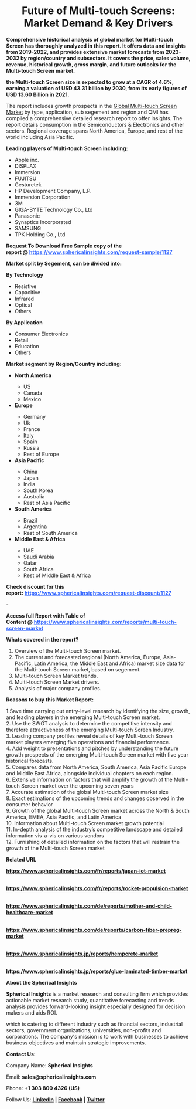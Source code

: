 <h1 style="text-align: center;"><strong>Future of Multi-touch Screens: Market Demand &amp; Key Drivers</strong></h1>
<p><strong>Comprehensive historical analysis of global market for Multi-touch Screen has thoroughly analyzed in this report. It offers data and insights from 2019-2022, and provides extensive market forecasts from 2023-2032 by region/country and subsectors. It covers the price, sales volume, revenue, historical growth, gross margin, and future outlooks for the Multi-touch Screen market.</strong></p>
<p><strong>the Multi-touch Screen size is expected to grow at a CAGR of 4.6%, earning a valuation of USD 43.31 billion by 2030, from its early figures of USD 13.60 Billion in 2021.</strong></p>
<p>The report includes growth prospects in the&nbsp;<a href="https://www.sphericalinsights.com/reports/multi-touch-screen-market">Global Multi-touch Screen Market</a>&nbsp;by type, application, sub segement and region and QMI has compiled a comprehensive detailed research report to offer insights. The report details consumption in the Semiconductors &amp; Electronics and other sectors. Regional coverage spans North America, Europe, and rest of the world including Asia Pacific.</p>
<p><strong>Leading players of Multi-touch Screen including:</strong></p>
<ul>
<li>Apple inc.</li>
<li>DISPLAX</li>
<li>Immersion</li>
<li>FUJITSU</li>
<li>Gesturetek</li>
<li>HP Development Company, L.P.</li>
<li>Immersion Corporation</li>
<li>3M</li>
<li>GIGA-BYTE Technology Co., Ltd</li>
<li>Panasonic</li>
<li>Synaptics Incorporated</li>
<li>SAMSUNG</li>
<li>TPK Holding Co., Ltd</li>
</ul>
<p><strong>Request To Download Free Sample copy of the report&nbsp;@&nbsp;</strong><span style="color: #3366ff;"><a style="color: #3366ff;" href="https://www.sphericalinsights.com/request-sample/1127" target="_blank"><strong>https://www.sphericalinsights.com/request-sample/1127</strong></a></span></p>
<p><strong>Market split by Segement, can be divided into:</strong></p>
<p><strong>By Technology</strong></p>
<ul>
<li>Resistive</li>
<li>Capacitive</li>
<li>Infrared</li>
<li>Optical</li>
<li>Others</li>
</ul>
<p><strong>By Application</strong></p>
<ul>
<li>Consumer Electronics</li>
<li>Retail</li>
<li>Education</li>
<li>Others</li>
</ul>
<p><strong>Market segment by Region/Country including:</strong></p>
<ul>
<li><strong>North America</strong></li>
<ul>
<li>US</li>
<li>Canada</li>
<li>Mexico</li>
</ul>
<li><strong>Europe</strong></li>
<ul>
<li>Germany</li>
<li>Uk</li>
<li>France</li>
<li>Italy</li>
<li>Spain</li>
<li>Russia</li>
<li>Rest of Europe</li>
</ul>
<li><strong>Asia Pacific</strong></li>
<ul>
<li>China</li>
<li>Japan</li>
<li>India</li>
<li>South Korea</li>
<li>Australia</li>
<li>Rest of Asia Pacific</li>
</ul>
<li><strong>South America</strong></li>
<ul>
<li>Brazil</li>
<li>Argentina</li>
<li>Rest of South America</li>
</ul>
<li><strong>Middle East &amp; Africa</strong></li>
<ul>
<li>UAE</li>
<li>Saudi Arabia</li>
<li>Qatar</li>
<li>South Africa</li>
<li>Rest of Middle East &amp; Africa</li>
</ul>
</ul>
<p><strong>Check discount for this report:&nbsp;</strong><span style="color: #3366ff;"><a style="color: #3366ff;" href="https://www.sphericalinsights.com/request-discount/1127" target="_blank"><strong>https://www.sphericalinsights.com/request-discount/1127</strong></a></span></p>
<p>-</p>
<p><strong>Access full Report with Table of Content&nbsp;@&nbsp;</strong><span style="color: #3366ff;"><a style="color: #3366ff;" href="https://www.sphericalinsights.com/reports/multi-touch-screen-market" target="_blank"><strong>https://www.sphericalinsights.com/reports/multi-touch-screen-market</strong></a></span></p>
<p><strong>Whats covered in the report?</strong></p>
<ol>
<li>Overview of the Multi-touch Screen market.</li>
<li>The current and forecasted regional (North America, Europe, Asia-Pacific, Latin America, the Middle East and Africa) market size data for the Multi-touch Screen market, based on segement.</li>
<li>Multi-touch Screen Market trends.</li>
<li>Multi-touch Screen Market drivers.</li>
<li>Analysis of major company profiles.</li>
</ol>
<p><strong>Reasons to buy this Market Report:</strong></p>
<p>1.Save time carrying out entry-level research by identifying the size, growth, and leading players in the emerging Multi-touch Screen market.<br /> 2. Use the SWOT analysis to determine the competitive intensity and therefore attractiveness of the emerging Multi-touch Screen Industry.<br /> 3. Leading company profiles reveal details of key Multi-touch Screen market players emerging five operations and financial performance.<br /> 4. Add weight to presentations and pitches by understanding the future growth prospects of the emerging Multi-touch Screen market with five year historical forecasts.<br /> 5. Compares data from North America, South America, Asia Pacific Europe and Middle East Africa, alongside individual chapters on each region.<br /> 6. Extensive information on factors that will amplify the growth of the Multi-touch Screen market over the upcoming seven years<br /> 7. Accurate estimation of the global Multi-touch Screen market size<br /> 8. Exact estimations of the upcoming trends and changes observed in the consumer behavior<br /> 9. Growth of the global Multi-touch Screen market across the North &amp; South America, EMEA, Asia Pacific, and Latin America<br /> 10. Information about Multi-touch Screen market growth potential<br /> 11. In-depth analysis of the industry&rsquo;s competitive landscape and detailed information vis-a-vis on various vendors<br /> 12. Furnishing of detailed information on the factors that will restrain the growth of the Multi-touch Screen market</p>
<p><strong>Related URL</strong></p>
<p><a href="https://www.sphericalinsights.com/fr/reports/japan-iot-market"><strong>https://www.sphericalinsights.com/fr/reports/japan-iot-market</strong></a><strong>&nbsp;</strong></p>
<p><strong><br /> </strong><a href="https://www.sphericalinsights.com/fr/reports/rocket-propulsion-market"><strong>https://www.sphericalinsights.com/fr/reports/rocket-propulsion-market</strong></a><strong>&nbsp;</strong></p>
<p><strong><br /> </strong><a href="https://www.sphericalinsights.com/de/reports/mother-and-child-healthcare-market"><strong>https://www.sphericalinsights.com/de/reports/mother-and-child-healthcare-market</strong></a><strong>&nbsp;</strong></p>
<p><strong><br /> </strong><a href="https://www.sphericalinsights.com/de/reports/carbon-fiber-prepreg-market"><strong>https://www.sphericalinsights.com/de/reports/carbon-fiber-prepreg-market</strong></a><strong>&nbsp;</strong></p>
<p><strong><br /> </strong><a href="https://www.sphericalinsights.jp/reports/hempcrete-market"><strong>https://www.sphericalinsights.jp/reports/hempcrete-market</strong></a><strong>&nbsp;</strong></p>
<p><strong><br /> </strong><a href="https://www.sphericalinsights.jp/reports/glue-laminated-timber-market"><strong>https://www.sphericalinsights.jp/reports/glue-laminated-timber-market</strong></a><strong>&nbsp;</strong></p>
<p><strong>About the Spherical Insights</strong></p>
<p><strong>Spherical Insights</strong>&nbsp;is a market research and consulting firm which provides actionable market research study, quantitative forecasting and trends analysis provides forward-looking insight especially designed for decision makers and aids ROI.</p>
<p>which is catering to different industry such as financial sectors, industrial sectors, government organizations, universities, non-profits and corporations. The company's mission is to work with businesses to achieve business objectives and maintain strategic improvements.</p>
<p><strong>Contact Us:</strong></p>
<p>Company Name:&nbsp;<strong>Spherical Insights</strong></p>
<p>Email:&nbsp;<strong>sales@sphericalinsights.com</strong></p>
<p>Phone:&nbsp;<strong>+1 303 800 4326 (US)</strong></p>
<p>Follow Us:&nbsp;<a href="https://www.linkedin.com/company/spherical-insight/"><strong>LinkedIn</strong></a><strong>&nbsp;|&nbsp;</strong><a href="https://www.facebook.com/sphericalinsights22"><strong>Facebook</strong></a><strong>&nbsp;|&nbsp;</strong><a href="https://twitter.com/SInsights_US"><strong>Twitter</strong></a></p>

